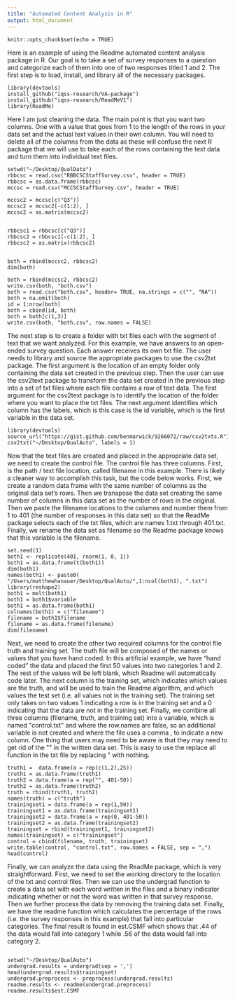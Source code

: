 ```yaml
---
title: "Automated Content Analysis in R"
output: html_document
---
```

```{r setup, include=FALSE}
knitr::opts_chunk$set(echo = TRUE)
```
Here is an example of using the Readme automated content analysis package in R.  Our goal is to take a set of survey responses to a question and categorize each of them into one of two responses titled 1 and 2.  The first step is to load, install, and library all of the necessary packages.
```{r}
library(devtools)
install_github("iqss-research/VA-package")
install_github("iqss-research/ReadMeV1")
library(ReadMe)
```
Here I am just cleaning the data.  The main point is that you want two columns.  One with a value that goes from 1 to the length of the rows in your data set and the actual text values in their own column. You will need to delete all of the columns from the data as these will confuse the next R package that we will use to take each of the rows containing the text data and turn them into individual text files.
```{r}
setwd("~/Desktop/QualData")
rbbcsc = read.csv("RBBCSCStaffSurvey.csv", header = TRUE)
rbbcsc = as.data.frame(rbbcsc)
mccsc = read.csv("MCCSCStaffSurvey.csv", header = TRUE)

mccsc2 = mccsc[c("Q3")]
mccsc2 = mccsc2[-c(1:2), ]
mccsc2 = as.matrix(mccsc2)


rbbcsc1 = rbbcsc[c("Q3")]
rbbcsc2 = rbbcsc1[-c(1:2), ]
rbbcsc2 = as.matrix(rbbcsc2)


both = rbind(mccsc2, rbbcsc2)
dim(both)

both = rbind(mccsc2, rbbcsc2)
write.csv(both, "both.csv")
both = read.csv("both.csv", header= TRUE, na.strings = c("", "NA"))
both = na.omit(both)
id = 1:nrow(both)
both = cbind(id, both)
both = both[c(1,3)]
write.csv(both, "both.csv", row.names = FALSE)
```
The next step is to create a folder with txt files each with the segment of text that we want analyzed.  For this example, we have answers to an open-ended survey question.  Each answer receives its own txt file.  The user needs to library and source the appropriate packages to use the csv2txt package.  The first argument is the location of an empty folder only containing the data set created in the previous step.  Then the user can use the csv2text package to transform the data set created in the previous step into a set of txt files where each file contains a row of text data.  The first argument for the csv2text package is to identify the location of the folder where you want to place the txt files.  The next argument identifies which column has the labels, which is this case is the id variable, which is the first variable in the data set. 
```{r}
library(devtools)
source_url("https://gist.github.com/benmarwick/9266072/raw/csv2txts.R")
csv2txt("~/Desktop/QualAuto", labels = 1)
```
Now that the text files are created and placed in the appropriate data set, we need to create the control file.  The control file has three columns.  First, is the path / text file location, called filename in this example.  There is likely a cleaner way to accomplish this task, but the code below works.  First, we create a random data frame with the same number of columns as the original data set’s rows.  Then we transpose the data set creating the same number of columns in this data set as the number of rows in the original.  Then we paste the filename locations to the columns and number them from 1 to 401 (the number of responses in this data set) so that the ReadMe package selects each of the txt files, which are names 1.txt through 401.txt.  Finally, we rename the data set as filename so the Readme package knows that this variable is the filename.     
```{r}
set.seed(1)
both1 <- replicate(401, rnorm(1, 0, 1))  
both1 = as.data.frame(t(both1))
dim(both1)
names(both1) <- paste0( "/Users/matthewhanauer/Desktop/QualAuto/",1:ncol(both1), ".txt")
library(reshape2)
both1 = melt(both1)
both1 = both1$variable
both1 = as.data.frame(both1)
colnames(both1) = c("filename")
filename = both1$filename
filename = as.data.frame(filename)
dim(filename)
```
Next, we need to create the other two required columns for the control file truth and training set.  The truth file will be composed of the names or values that you have hand coded.  In this artificial example, we have “hand coded” the data and placed the first 50 values into two categories 1 and 2.  The rest of the values will be left blank, which Readme will automatically code later.  The next column is the training set, which indicates which values are the truth, and will be used to train the Readme algorithm, and which values the test set (i.e. all values not in the training set).  The training set only takes on two values 1 indicating a row is in the training set and a 0 indicating that the data are not in the training set.  Finally, we combine all three columns (filename, truth, and training set) into a variable, which is named "control.txt" and where the row.names are false, so an additional variable is not created and where the file uses a comma , to indicate a new column.  One thing that users may need to be aware is that they may need to get rid of the "" in the written data set.  This is easy to use the replace all function in the txt file by replacing " with nothing.
```{r}
truth1 =  data.frame(a = rep(c(1,2),25))
truth1 = as.data.frame(truth1)
truth2 = data.frame(a = rep("", 401-50))
truth2 = as.data.frame(truth2)
truth = rbind(truth1, truth2)
names(truth) = c("truth")
trainingset1 = data.frame(a = rep(1,50))
trainingset1 = as.data.frame(trainingset1)
trainingset2 = data.frame(a = rep(0, 401-50))
trainingset2 = as.data.frame(trainingset2)
trainingset = rbind(trainingset1, trainingset2)
names(trainingset) = c("trainingset")
control = cbind(filename, truth, trainingset)
write.table(control, "control.txt", row.names = FALSE, sep = ",")
head(control)
```
Finally, we can analyze the data using the ReadMe package, which is very straightforward.  First, we need to set the working directory to the location of the txt and control files.  Then we can use the undergrad function to create a data set with each word written in the files and a binary indicator indicating whether or not the word was written in that survey response.  Then we further process the data by removing the training data set.  Finally, we have the readme function which calculates the percentage of the rows (i.e. the survey responses in this example) that fall into particular categories.  The final result is found in est.CSMF which shows that .44 of the data would fall into category 1 while  .56 of the data would fall into category 2. 
```{r}

setwd("~/Desktop/QualAuto")
undergrad.results = undergrad(sep = ',')
head(undergrad.results$trainingset)
undergrad.preprocess <- preprocess(undergrad.results)
readme.results <- readme(undergrad.preprocess)
readme.results$est.CSMF
```

